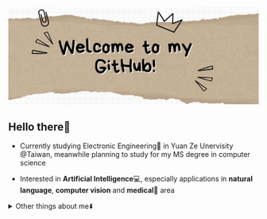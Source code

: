 ![](https://github.com/FSChuang/FSChuang/blob/main/image/githubProfile_1.jpg)

## Hello there👋
- Currently studying Electronic Engineering🔬 in Yuan Ze Unervisity @Taiwan, meanwhile planning to study for my MS degree in computer science

- Interested in **Artificial Intelligence**💻, especially applications in **natural language**, **computer vision** and **medical**💊 area

<details>
    <summary> Other things about me⬇️</summary>
    <br>
    <p align="center">
        <img align="center" src="https://github-readme-stats.vercel.app/api/top-langs/?username=FSChuang&hide_langs_below=1&theme=default&line_height=27&layout=compact" />
    </p>
